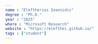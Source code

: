 ```yaml
---
name : "Eleftherios Ioannidis"
degree : "Ph.D."
year : "2025"
where : "Microsoft Research"
website : "https://elefthei.github.io/"
tags : ["student"]
---
```


